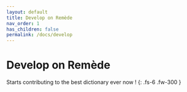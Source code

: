 ```yaml
---
layout: default
title: Develop on Remède
nav_order: 1
has_children: false
permalink: /docs/develop
---
```


# Develop on Remède

Starts contributing to the best dictionary ever now !
{: .fs-6 .fw-300 }
